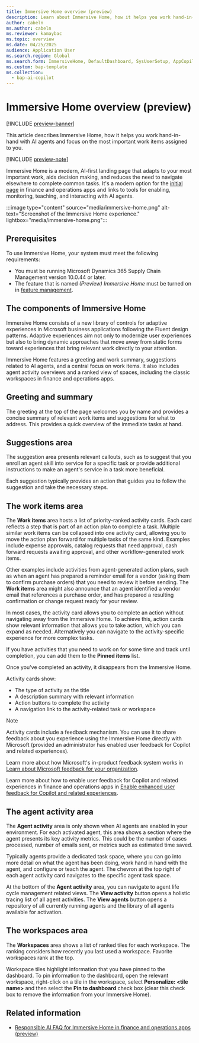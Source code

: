 ```yaml
---
title: Immersive Home overview (preview)
description: Learn about Immersive Home, how it helps you work hand-in-hand with AI agents, and how it helps you stay focused on the most important work items assigned to you.
author: cabeln
ms.author: cabeln
ms.reviewer: kamaybac
ms.topic: overview
ms.date: 04/25/2025
audience: Application User
ms.search.region: Global
ms.search.form: ImmersiveHome, DefaultDashboard, SysUserSetup, AppCopilotAgentActivity, AppCopilotAgentLifecycle
ms.custom: bap-template
ms.collection:
  - bap-ai-copilot
---
```


# Immersive Home overview (preview)

[!INCLUDE [preview-banner](~/../shared-content/shared/preview-includes/preview-banner.md)]

This article describes Immersive Home, how it helps you work hand-in-hand with AI agents and focus on the most important work items assigned to you.

[!INCLUDE [preview-note](~/../shared-content/shared/preview-includes/preview-note-d365.md)]

Immersive Home is a modern, AI-first landing page that adapts to your most important work, aids decision making, and reduces the need to navigate elsewhere to complete common tasks. It's a modern option for the [initial page](../get-started/set-users-initial-page.md) in finance and operations apps and links to tools for enabling, monitoring, teaching, and interacting with AI agents.

:::image type="content" source="media/immersive-home.png" alt-text="Screenshot of the Immersive Home experience." lightbox="media/immersive-home.png":::

## Prerequisites

To use Immersive Home, your system must meet the following requirements:

- You must be running Microsoft Dynamics 365 Supply Chain Management version 10.0.44 or later.
- The feature that is named *(Preview) Immersive Home* must be turned on in [feature management](../get-started/feature-management/feature-management-overview.md).

## The components of Immersive Home

Immersive Home consists of a new library of controls for adaptive experiences in Microsoft business applications following the Fluent design patterns. Adaptive experiences aim not only to modernize user experiences but also to bring dynamic approaches that move away from static forms toward experiences that bring relevant work directly to your attention.

Immersive Home features a greeting and work summary, suggestions related to AI agents, and a central focus on work items. It also includes agent activity overviews and a ranked view of spaces, including the classic workspaces in finance and operations apps.

## Greeting and summary

The greeting at the top of the page welcomes you by name and provides a concise summary of relevant work items and suggestions for what to address. This provides a quick overview of the immediate tasks at hand.  

## Suggestions area




The suggestion area presents relevant callouts, such as to suggest that you enroll an agent skill into service for a specific task or provide additional instructions to make an agent's service in a task more beneficial.

Each suggestion typically provides an action that guides you to follow the suggestion and take the necessary steps.

## The work items area

The **Work items** area hosts a list of priority-ranked activity cards. Each card reflects a step that is part of an action plan to complete a task. Multiple similar work items can be collapsed into one activity card, allowing you to move the action plan forward for multiple tasks of the same kind. Examples include expense approvals, catalog requests that need approval, cash forward requests awaiting approval, and other workflow-generated work items.

Other examples include activities from agent-generated action plans, such as when an agent has prepared a reminder email for a vendor (asking them to confirm purchase orders) that you need to review it before sending. The **Work items** area might also announce that an agent identified a vendor email that references a purchase order, and has prepared a resulting confirmation or change request ready for your review.

In most cases, the activity card allows you to complete an action without navigating away from the Immersive Home. To achieve this, action cards show relevant information that allows you to take action, which you can expand as needed. Alternatively you can navigate to the activity-specific experience for more complex tasks.  

If you have activities that you need to work on for some time and track until completion, you can add them to the **Pinned items** list.

Once you've completed an activity, it disappears from the Immersive Home.

Activity cards show:

- The type of activity as the title
- A description summary with relevant information
- Action buttons to complete the activity
- A navigation link to the activity-related task or workspace

> [!NOTE]
> Activity cards include a feedback mechanism. You can use it to share feedback about you experience using the Immersive Home directly with Microsoft (provided an administrator has enabled user feedback for Copilot and related experiences). 
>
> Learn more about how Microsoft's in-product feedback system works in [Learn about Microsoft feedback for your organization](/microsoft-365/admin/misc/feedback-user-control).
>
> Learn more about how to enable user feedback for Copilot and related experiences in finance and operations apps in [Enable enhanced user feedback for Copilot and related experiences](/dynamics365/fin-ops-core/dev-itpro/copilot/enable-copilot-feedback).
  
## The agent activity area

The **Agent activity** area is only shown when AI agents are enabled in your environment. For each activated agent, this area shows a section where the agent presents its key activity metrics. This could be the number of cases processed, number of emails sent, or metrics such as estimated time saved.

Typically agents provide a dedicated task space, where you can go into more detail on what the agent has been doing, work hand in hand with the agent, and configure or teach the agent. The chevron at the top right of each agent activity card navigates to the specific agent task space.

At the bottom of the **Agent activity** area, you can navigate to agent life cycle management related views. The **View activity** button opens a holistic tracing list of all agent activities. The **View agents** button opens a repository of all currently running agents and the library of all agents available for activation.

## The workspaces area

The **Workspaces** area shows a list of ranked tiles for each workspace. The ranking considers how recently you last used a workspace. Favorite workspaces rank at the top.  

Workspace tiles highlight information that you have pinned to the dashboard. To pin information to the dashboard, open the relevant workspace, right-click on a tile in the workspace, select **Personalize: &lt;tile name&gt;** and then select the **Pin to dashboard** check box (clear this check box to remove the information from your Immersive Home).

## Related information

- [Responsible AI FAQ for Immersive Home in finance and operations apps (preview)](faq-immersive-home.md)
